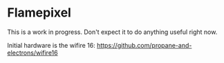 Flamepixel
==========

This is a work in progress.  Don't expect it to do anything useful right now.

Initial hardware is the wifire 16: https://github.com/propane-and-electrons/wifire16
